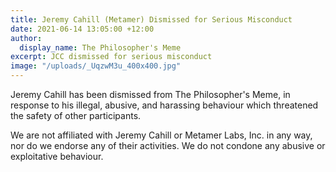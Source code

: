 ```yaml
---
title: Jeremy Cahill (Metamer) Dismissed for Serious Misconduct
date: 2021-06-14 13:05:00 +12:00
author:
  display_name: The Philosopher's Meme
excerpt: JCC dismissed for serious misconduct
image: "/uploads/_UqzwM3u_400x400.jpg"
---
```


Jeremy Cahill has been dismissed from The Philosopher's Meme, in response to his illegal, abusive, and harassing behaviour which threatened the safety of other participants.

We are not affiliated with Jeremy Cahill or Metamer Labs, Inc. in any way, nor do we endorse any of their activities. We do not condone any abusive or exploitative behaviour.